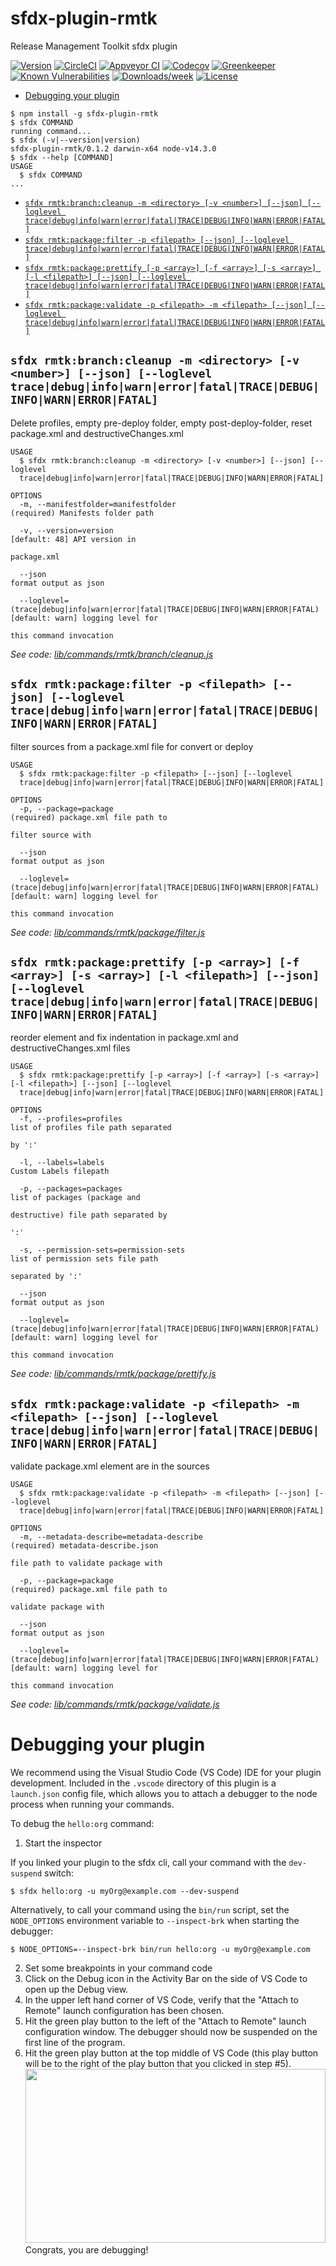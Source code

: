 sfdx-plugin-rmtk
===============

Release Management Toolkit sfdx plugin

[![Version](https://img.shields.io/npm/v/sfdx-plugin-rmtk.svg)](https://npmjs.org/package/sfdx-plugin-rmtk)
[![CircleCI](https://circleci.com/gh/scolladon/sfdx-plugin-rmtk/tree/master.svg?style=shield)](https://circleci.com/gh/scolladon/sfdx-plugin-rmtk/tree/master)
[![Appveyor CI](https://ci.appveyor.com/api/projects/status/github/scolladon/sfdx-plugin-rmtk?branch=master&svg=true)](https://ci.appveyor.com/project/heroku/sfdx-plugin-rmtk/branch/master)
[![Codecov](https://codecov.io/gh/scolladon/sfdx-plugin-rmtk/branch/master/graph/badge.svg)](https://codecov.io/gh/scolladon/sfdx-plugin-rmtk)
[![Greenkeeper](https://badges.greenkeeper.io/scolladon/sfdx-plugin-rmtk.svg)](https://greenkeeper.io/)
[![Known Vulnerabilities](https://snyk.io/test/github/scolladon/sfdx-plugin-rmtk/badge.svg)](https://snyk.io/test/github/scolladon/sfdx-plugin-rmtk)
[![Downloads/week](https://img.shields.io/npm/dw/sfdx-plugin-rmtk.svg)](https://npmjs.org/package/sfdx-plugin-rmtk)
[![License](https://img.shields.io/npm/l/sfdx-plugin-rmtk.svg)](https://github.com/scolladon/sfdx-plugin-rmtk/blob/master/package.json)

<!-- toc -->
* [Debugging your plugin](#debugging-your-plugin)
<!-- tocstop -->
<!-- install -->
<!-- usage -->
```sh-session
$ npm install -g sfdx-plugin-rmtk
$ sfdx COMMAND
running command...
$ sfdx (-v|--version|version)
sfdx-plugin-rmtk/0.1.2 darwin-x64 node-v14.3.0
$ sfdx --help [COMMAND]
USAGE
  $ sfdx COMMAND
...
```
<!-- usagestop -->
<!-- commands -->
* [`sfdx rmtk:branch:cleanup -m <directory> [-v <number>] [--json] [--loglevel trace|debug|info|warn|error|fatal|TRACE|DEBUG|INFO|WARN|ERROR|FATAL]`](#sfdx-rmtkbranchcleanup--m-directory--v-number---json---loglevel-tracedebuginfowarnerrorfataltracedebuginfowarnerrorfatal)
* [`sfdx rmtk:package:filter -p <filepath> [--json] [--loglevel trace|debug|info|warn|error|fatal|TRACE|DEBUG|INFO|WARN|ERROR|FATAL]`](#sfdx-rmtkpackagefilter--p-filepath---json---loglevel-tracedebuginfowarnerrorfataltracedebuginfowarnerrorfatal)
* [`sfdx rmtk:package:prettify [-p <array>] [-f <array>] [-s <array>] [-l <filepath>] [--json] [--loglevel trace|debug|info|warn|error|fatal|TRACE|DEBUG|INFO|WARN|ERROR|FATAL]`](#sfdx-rmtkpackageprettify--p-array--f-array--s-array--l-filepath---json---loglevel-tracedebuginfowarnerrorfataltracedebuginfowarnerrorfatal)
* [`sfdx rmtk:package:validate -p <filepath> -m <filepath> [--json] [--loglevel trace|debug|info|warn|error|fatal|TRACE|DEBUG|INFO|WARN|ERROR|FATAL]`](#sfdx-rmtkpackagevalidate--p-filepath--m-filepath---json---loglevel-tracedebuginfowarnerrorfataltracedebuginfowarnerrorfatal)

## `sfdx rmtk:branch:cleanup -m <directory> [-v <number>] [--json] [--loglevel trace|debug|info|warn|error|fatal|TRACE|DEBUG|INFO|WARN|ERROR|FATAL]`

Delete profiles, empty pre-deploy folder, empty post-deploy-folder, reset package.xml and destructiveChanges.xml

```
USAGE
  $ sfdx rmtk:branch:cleanup -m <directory> [-v <number>] [--json] [--loglevel 
  trace|debug|info|warn|error|fatal|TRACE|DEBUG|INFO|WARN|ERROR|FATAL]

OPTIONS
  -m, --manifestfolder=manifestfolder                                               (required) Manifests folder path

  -v, --version=version                                                             [default: 48] API version in
                                                                                    package.xml

  --json                                                                            format output as json

  --loglevel=(trace|debug|info|warn|error|fatal|TRACE|DEBUG|INFO|WARN|ERROR|FATAL)  [default: warn] logging level for
                                                                                    this command invocation
```

_See code: [lib/commands/rmtk/branch/cleanup.js](https://github.com/scolladon-sfdc/sfdx-plugin-rmtk/blob/v0.1.2/lib/commands/rmtk/branch/cleanup.js)_

## `sfdx rmtk:package:filter -p <filepath> [--json] [--loglevel trace|debug|info|warn|error|fatal|TRACE|DEBUG|INFO|WARN|ERROR|FATAL]`

filter sources from a package.xml file for convert or deploy

```
USAGE
  $ sfdx rmtk:package:filter -p <filepath> [--json] [--loglevel 
  trace|debug|info|warn|error|fatal|TRACE|DEBUG|INFO|WARN|ERROR|FATAL]

OPTIONS
  -p, --package=package                                                             (required) package.xml file path to
                                                                                    filter source with

  --json                                                                            format output as json

  --loglevel=(trace|debug|info|warn|error|fatal|TRACE|DEBUG|INFO|WARN|ERROR|FATAL)  [default: warn] logging level for
                                                                                    this command invocation
```

_See code: [lib/commands/rmtk/package/filter.js](https://github.com/scolladon-sfdc/sfdx-plugin-rmtk/blob/v0.1.2/lib/commands/rmtk/package/filter.js)_

## `sfdx rmtk:package:prettify [-p <array>] [-f <array>] [-s <array>] [-l <filepath>] [--json] [--loglevel trace|debug|info|warn|error|fatal|TRACE|DEBUG|INFO|WARN|ERROR|FATAL]`

reorder element and fix indentation in package.xml and destructiveChanges.xml files

```
USAGE
  $ sfdx rmtk:package:prettify [-p <array>] [-f <array>] [-s <array>] [-l <filepath>] [--json] [--loglevel 
  trace|debug|info|warn|error|fatal|TRACE|DEBUG|INFO|WARN|ERROR|FATAL]

OPTIONS
  -f, --profiles=profiles                                                           list of profiles file path separated
                                                                                    by ':'

  -l, --labels=labels                                                               Custom Labels filepath

  -p, --packages=packages                                                           list of packages (package and
                                                                                    destructive) file path separated by
                                                                                    ':'

  -s, --permission-sets=permission-sets                                             list of permission sets file path
                                                                                    separated by ':'

  --json                                                                            format output as json

  --loglevel=(trace|debug|info|warn|error|fatal|TRACE|DEBUG|INFO|WARN|ERROR|FATAL)  [default: warn] logging level for
                                                                                    this command invocation
```

_See code: [lib/commands/rmtk/package/prettify.js](https://github.com/scolladon-sfdc/sfdx-plugin-rmtk/blob/v0.1.2/lib/commands/rmtk/package/prettify.js)_

## `sfdx rmtk:package:validate -p <filepath> -m <filepath> [--json] [--loglevel trace|debug|info|warn|error|fatal|TRACE|DEBUG|INFO|WARN|ERROR|FATAL]`

validate package.xml element are in the sources

```
USAGE
  $ sfdx rmtk:package:validate -p <filepath> -m <filepath> [--json] [--loglevel 
  trace|debug|info|warn|error|fatal|TRACE|DEBUG|INFO|WARN|ERROR|FATAL]

OPTIONS
  -m, --metadata-describe=metadata-describe                                         (required) metadata-describe.json
                                                                                    file path to validate package with

  -p, --package=package                                                             (required) package.xml file path to
                                                                                    validate package with

  --json                                                                            format output as json

  --loglevel=(trace|debug|info|warn|error|fatal|TRACE|DEBUG|INFO|WARN|ERROR|FATAL)  [default: warn] logging level for
                                                                                    this command invocation
```

_See code: [lib/commands/rmtk/package/validate.js](https://github.com/scolladon-sfdc/sfdx-plugin-rmtk/blob/v0.1.2/lib/commands/rmtk/package/validate.js)_
<!-- commandsstop -->
<!-- debugging-your-plugin -->
# Debugging your plugin
We recommend using the Visual Studio Code (VS Code) IDE for your plugin development. Included in the `.vscode` directory of this plugin is a `launch.json` config file, which allows you to attach a debugger to the node process when running your commands.

To debug the `hello:org` command: 
1. Start the inspector
  
If you linked your plugin to the sfdx cli, call your command with the `dev-suspend` switch: 
```sh-session
$ sfdx hello:org -u myOrg@example.com --dev-suspend
```
  
Alternatively, to call your command using the `bin/run` script, set the `NODE_OPTIONS` environment variable to `--inspect-brk` when starting the debugger:
```sh-session
$ NODE_OPTIONS=--inspect-brk bin/run hello:org -u myOrg@example.com
```

2. Set some breakpoints in your command code
3. Click on the Debug icon in the Activity Bar on the side of VS Code to open up the Debug view.
4. In the upper left hand corner of VS Code, verify that the "Attach to Remote" launch configuration has been chosen.
5. Hit the green play button to the left of the "Attach to Remote" launch configuration window. The debugger should now be suspended on the first line of the program. 
6. Hit the green play button at the top middle of VS Code (this play button will be to the right of the play button that you clicked in step #5).
<br><img src=".images/vscodeScreenshot.png" width="480" height="278"><br>
Congrats, you are debugging!
